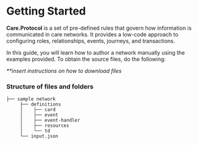 # Getting Started

**Care.Protocol** is a set of pre-defined rules that govern how information is communicated in care networks. It provides a low-code approach to configuring roles, relationships, events, journeys, and transactions.

In this guide, you will learn how to author a network manually using the examples provided. To obtain the source files, do the following:

_\*\*insert instructions on how to download files_

### Structure of files and folders

```
├── sample network
     ├── definitions
     │    ├── card
     │    ├── event
     │    ├── event-handler
     │	  ├── resources
     │	  └── td
     └── input.json 
```
